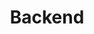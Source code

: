 ---
layout: list
type: category
title: Backend
slug: backend
sidebar: true
order: 2
description: >
  백엔드에 대한 기록이 담겨있습니다.
---